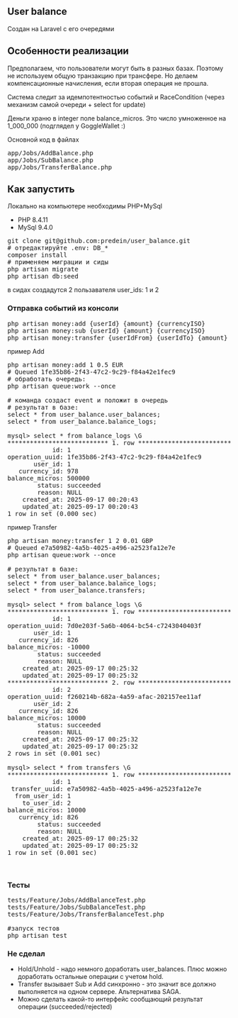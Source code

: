 
## User balance

Создан на Laravel с его очередями

## Особенности реализации
Предполагаем, что пользователи могут быть в разных базах.
Поэтому не используем общую транзакцию при трансфере.
Но делаем компенсационные начисления, если вторая операция не прошла.

Система следит за идемпотентностью событий
и RaceCondition (через механизм самой очереди + select for update)

Деньги храню в integer поле balance_micros. Это число умноженное на 1_000_000 (подглядел у GoggleWallet :)

Основной код в файлах
<pre>
app/Jobs/AddBalance.php
app/Jobs/SubBalance.php
app/Jobs/TransferBalance.php
</pre>

## Как запустить

Локально на компьютере необходимы PHP+MySql
- PHP 8.4.11
- MySql 9.4.0 

<pre>
git clone git@github.com:predein/user_balance.git
# отредактируйте .env: DB_*
composer install
# применяем миграции и сиды
php artisan migrate
php artisan db:seed
</pre>

в сидах создадутся 2 пользавателя user_ids: 1 и 2

### Отправка событий из консоли
<pre>
php artisan money:add {userId} {amount} {currencyISO}
php artisan money:sub {userId} {amount} {currencyISO}
php artisan money:transfer {userIdFrom} {userIdTo} {amount} {currencyISO}
</pre>

пример Add
<pre>
php artisan money:add 1 0.5 EUR
# Queued 1fe35b86-2f43-47c2-9c29-f84a42e1fec9
# обработать очередь:
php artisan queue:work --once

# команда создаст event и положит в очередь
# результат в базе:
select * from user_balance.user_balances;
select * from user_balance.balance_logs;

mysql> select * from balance_logs \G
*************************** 1. row ***************************
            id: 1
operation_uuid: 1fe35b86-2f43-47c2-9c29-f84a42e1fec9
       user_id: 1
   currency_id: 978
balance_micros: 500000
        status: succeeded
        reason: NULL
    created_at: 2025-09-17 00:20:43
    updated_at: 2025-09-17 00:20:43
1 row in set (0.000 sec)
</pre>

пример Transfer
<pre>
php artisan money:transfer 1 2 0.01 GBP
# Queued e7a50982-4a5b-4025-a496-a2523fa12e7e
php artisan queue:work --once

# результат в базе:
select * from user_balance.user_balances;
select * from user_balance.balance_logs;
select * from user_balance.transfers;

mysql> select * from balance_logs \G
*************************** 1. row ***************************
            id: 1
operation_uuid: 7d0e203f-5a6b-4064-bc54-c7243040403f
       user_id: 1
   currency_id: 826
balance_micros: -10000
        status: succeeded
        reason: NULL
    created_at: 2025-09-17 00:25:32
    updated_at: 2025-09-17 00:25:32
*************************** 2. row ***************************
            id: 2
operation_uuid: f260214b-682a-4a59-afac-202157ee11af
       user_id: 2
   currency_id: 826
balance_micros: 10000
        status: succeeded
        reason: NULL
    created_at: 2025-09-17 00:25:32
    updated_at: 2025-09-17 00:25:32
2 rows in set (0.001 sec)

mysql> select * from transfers \G
*************************** 1. row ***************************
            id: 1
 transfer_uuid: e7a50982-4a5b-4025-a496-a2523fa12e7e
  from_user_id: 1
    to_user_id: 2
balance_micros: 10000
   currency_id: 826
        status: succeeded
        reason: NULL
    created_at: 2025-09-17 00:25:32
    updated_at: 2025-09-17 00:25:32
1 row in set (0.001 sec)


</pre>


### Тесты
<pre>
tests/Feature/Jobs/AddBalanceTest.php
tests/Feature/Jobs/SubBalanceTest.php
tests/Feature/Jobs/TransferBalanceTest.php

#запуск тестов
php artisan test
</pre>

### Не сделал
- Hold/Unhold - надо немного доработать user_balances. Плюс можно доработать остальные операции с учетом hold.
- Transfer вызывает Sub и Add синхронно - это значит все должно выполняется на одном сервере. Альтернатива SAGA.
- Можно сделать какой-то интерфейс сообщающий результат операции (succeeded/rejected)

